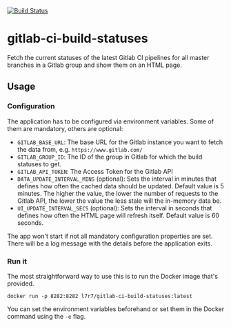 [![Build Status](https://travis-ci.com/L7R7/gitlab-ci-build-statuses.svg?branch=master)](https://travis-ci.com/L7R7/gitlab-ci-build-statuses)

# gitlab-ci-build-statuses

Fetch the current statuses of the latest Gitlab CI pipelines for all master branches in a Gitlab group and show them on an HTML page.

## Usage

### Configuration

The application has to be configured via environment variables.
Some of them are mandatory, others are optional:
* `GITLAB_BASE_URL`: The base URL for the Gitlab instance you want to fetch the data from, e.g. `https://www.gitlab.com/`
* `GITLAB_GROUP_ID`: The ID of the group in Gitlab for which the build statuses to get.
* `GITLAB_API_TOKEN`: The Access Token for the Gitlab API
* `DATA_UPDATE_INTERVAL_MINS` (optional): Sets the interval in minutes that defines how often the cached data should be updated.
Default value is 5 minutes.
The higher the value, the lower the number of requests to the Gitlab API, the lower the value the less stale will the in-memory data be.
* `UI_UPDATE_INTERVAL_SECS` (optional): Sets the interval in seconds that defines how often the HTML page will refresh itself.
Default value is 60 seconds.

The app won't start if not all mandatory configuration properties are set.
There will be a log message with the details before the application exits.

### Run it

The most straightforward way to use this is to run the Docker image that's provided.

    docker run -p 8282:8282 l7r7/gitlab-ci-build-statuses:latest

You can set the environment variables beforehand or set them in the Docker command using the `-e` flag.
